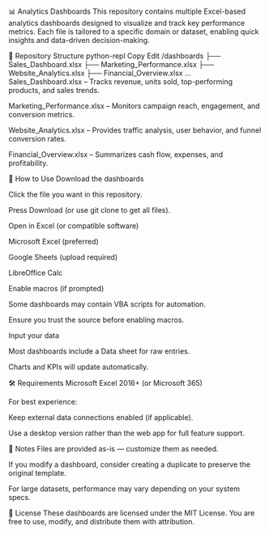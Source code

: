 📊 Analytics Dashboards
This repository contains multiple Excel-based analytics dashboards designed to visualize and track key performance metrics.
Each file is tailored to a specific domain or dataset, enabling quick insights and data-driven decision-making.

📁 Repository Structure
python-repl
Copy
Edit
/dashboards
├── Sales_Dashboard.xlsx
├── Marketing_Performance.xlsx
├── Website_Analytics.xlsx
├── Financial_Overview.xlsx
...
Sales_Dashboard.xlsx – Tracks revenue, units sold, top-performing products, and sales trends.

Marketing_Performance.xlsx – Monitors campaign reach, engagement, and conversion metrics.

Website_Analytics.xlsx – Provides traffic analysis, user behavior, and funnel conversion rates.

Financial_Overview.xlsx – Summarizes cash flow, expenses, and profitability.

🚀 How to Use
Download the dashboards

Click the file you want in this repository.

Press Download (or use git clone to get all files).

Open in Excel (or compatible software)

Microsoft Excel (preferred)

Google Sheets (upload required)

LibreOffice Calc

Enable macros (if prompted)

Some dashboards may contain VBA scripts for automation.

Ensure you trust the source before enabling macros.

Input your data

Most dashboards include a Data sheet for raw entries.

Charts and KPIs will update automatically.

🛠 Requirements
Microsoft Excel 2016+ (or Microsoft 365)

For best experience:

Keep external data connections enabled (if applicable).

Use a desktop version rather than the web app for full feature support.

📌 Notes
Files are provided as-is — customize them as needed.

If you modify a dashboard, consider creating a duplicate to preserve the original template.

For large datasets, performance may vary depending on your system specs.

📜 License
These dashboards are licensed under the MIT License.
You are free to use, modify, and distribute them with attribution.
